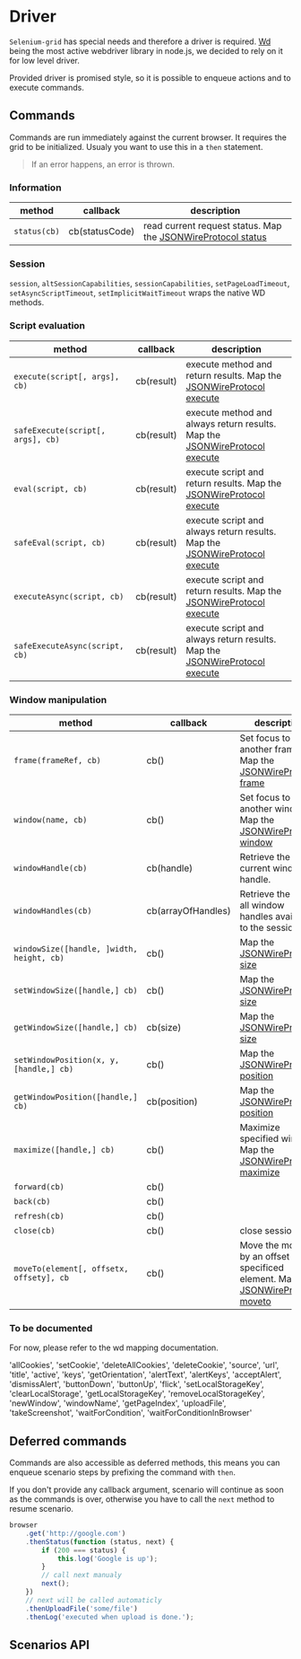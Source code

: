 Driver
======

`Selenium-grid` has special needs and therefore a driver is required.
[Wd](https://github.com/admc/wd) being the most active webdriver library in
node.js, we decided to rely on it for low level driver.

Provided driver is promised style, so it is possible to enqueue actions and to
execute commands.

Commands
--------

Commands are run immediately against the current browser. It requires the grid
to be initialized. Usualy you want to use this in a `then` statement.

> If an error happens, an error is thrown.

### Information

| method | callback | description |
|--|--|--|
| `status(cb)` | cb(statusCode) | read current request status. Map the [JSONWireProtocol status](https://code.google.com/p/selenium/wiki/JsonWireProtocol#GET_/status) |

### Session

`session`, `altSessionCapabilities`, `sessionCapabilities`,
`setPageLoadTimeout`, `setAsyncScriptTimeout`, `setImplicitWaitTimeout` wraps
the native WD methods.

### Script evaluation

| method | callback | description |
|--|--|--|
| `execute(script[, args], cb)` | cb(result) | execute method and return results. Map the [JSONWireProtocol execute](https://code.google.com/p/selenium/wiki/JsonWireProtocol#/session/:sessionId/execute) |
|`safeExecute(script[, args], cb)`| cb(result) | execute method and always return results. Map the [JSONWireProtocol execute](https://code.google.com/p/selenium/wiki/JsonWireProtocol#/session/:sessionId/execute) |
| `eval(script, cb)`            | cb(result) | execute script and return results. Map the [JSONWireProtocol execute](https://code.google.com/p/selenium/wiki/JsonWireProtocol#/session/:sessionId/execute) |
| `safeEval(script, cb)`        | cb(result) | execute script and always return results. Map the [JSONWireProtocol execute](https://code.google.com/p/selenium/wiki/JsonWireProtocol#/session/:sessionId/execute) |
| `executeAsync(script, cb)`    | cb(result) | execute script and return results. Map the [JSONWireProtocol execute](https://code.google.com/p/selenium/wiki/JsonWireProtocol#/session/:sessionId/execute) |
| `safeExecuteAsync(script, cb)`| cb(result) | execute script and always return results. Map the [JSONWireProtocol execute](https://code.google.com/p/selenium/wiki/JsonWireProtocol#/session/:sessionId/execute) |

### Window manipulation

| method | callback | description |
|--|--|--|
| `frame(frameRef, cb)` | cb() | Set focus to another frame Map the [JSONWireProtocol frame](http://code.google.com/p/selenium/wiki/JsonWireProtocol#POST_/session/:sessionId/frame) |
| `window(name, cb)` | cb() | Set focus to another window. Map the [JSONWireProtocol window](http://code.google.com/p/selenium/wiki/JsonWireProtocol#POST_/session/:sessionId/window) |
| `windowHandle(cb)` | cb(handle) | Retrieve the current window handle. |
| `windowHandles(cb)` | cb(arrayOfHandles) | Retrieve the list of all window handles available to the session. |
| `windowSize([handle, ]width, height, cb)` | cb() | Map the [JSONWireProtocol size](http://code.google.com/p/selenium/wiki/JsonWireProtocol#POST_/session/:sessionId/window/:windowHandle/size) |
| `setWindowSize([handle,] cb)` | cb() | Map the [JSONWireProtocol size ](http://code.google.com/p/selenium/wiki/JsonWireProtocol#POST_/session/:sessionId/window/:windowHandle/size) |
| `getWindowSize([handle,] cb)` | cb(size) | Map the [JSONWireProtocol size](http://code.google.com/p/selenium/wiki/JsonWireProtocol#GET_/session/:sessionId/window/:windowHandle/size) |
| `setWindowPosition(x, y, [handle,] cb)` | cb() | Map the [JSONWireProtocol position](http://code.google.com/p/selenium/wiki/JsonWireProtocol#POST_/session/:sessionId/window/:windowHandle/position) |
| `getWindowPosition([handle,] cb)` | cb(position) | Map the [JSONWireProtocol position](http://code.google.com/p/selenium/wiki/JsonWireProtocol#GET_/session/:sessionId/window/:windowHandle/position) |
| `maximize([handle,] cb)` | cb() | Maximize specified window. Map the [JSONWireProtocol maximize](http://code.google.com/p/selenium/wiki/JsonWireProtocol#POST_/session/:sessionId/window/:windowHandle/maximize) |
| `forward(cb)` | cb() | |
| `back(cb)` | cb() | |
| `refresh(cb)` | cb() | |
| `close(cb)` | cb() | close session |
| `moveTo(element[, offsetx, offsety], cb` | cb() | Move the mouse by an offset of the specificed element. Map the [JSONWireProtocol moveto](http://code.google.com/p/selenium/wiki/JsonWireProtocol#POST_/session/:sessionId/moveto) |

### To be documented

For now, please refer to the wd mapping documentation.

'allCookies', 'setCookie', 'deleteAllCookies', 'deleteCookie',
'source',
'url',
'title',
'active',
'keys',
'getOrientation',
'alertText',
'alertKeys',
'acceptAlert', 'dismissAlert',
'buttonDown', 'buttonUp',
'flick',
'setLocalStorageKey', 'clearLocalStorage', 'getLocalStorageKey', 'removeLocalStorageKey',
'newWindow', 'windowName',
'getPageIndex',
'uploadFile',
'takeScreenshot',
'waitForCondition', 'waitForConditionInBrowser'

Deferred commands
-----------------

Commands are also accessible as deferred methods, this means you can enqueue
scenario steps by prefixing the command with `then`.

If you don't provide any callback argument, scenario will continue as soon as
the commands is over, otherwise you have to call the `next` method to resume
scenario.

``` javascript
browser
    .get('http://google.com')
    .thenStatus(function (status, next) {
        if (200 === status) {
            this.log('Google is up');
        }
        // call next manualy
        next();
    })
    // next will be called automaticly
    .thenUploadFile('some/file')
    .thenLog('executed when upload is done.');
```

Scenarios API
-------------


